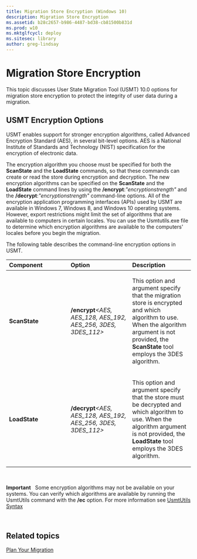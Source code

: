 ```yaml
---
title: Migration Store Encryption (Windows 10)
description: Migration Store Encryption
ms.assetid: b28c2657-b986-4487-bd38-cb81500b831d
ms.prod: w10
ms.mktglfcycl: deploy
ms.sitesec: library
author: greg-lindsay
---
```


# Migration Store Encryption


This topic discusses User State Migration Tool (USMT) 10.0 options for migration store encryption to protect the integrity of user data during a migration.

## USMT Encryption Options


USMT enables support for stronger encryption algorithms, called Advanced Encryption Standard (AES), in several bit-level options. AES is a National Institute of Standards and Technology (NIST) specification for the encryption of electronic data.

The encryption algorithm you choose must be specified for both the **ScanState** and the **LoadState** commands, so that these commands can create or read the store during encryption and decryption. The new encryption algorithms can be specified on the **ScanState** and the **LoadState** command lines by using the **/encrypt**:*"encryptionstrength"* and the **/decrypt**:*"encryptionstrength"* command-line options. All of the encryption application programming interfaces (APIs) used by USMT are available in Windows 7, Windows 8, and Windows 10 operating systems. However, export restrictions might limit the set of algorithms that are available to computers in certain locales. You can use the Usmtutils.exe file to determine which encryption algorithms are available to the computers' locales before you begin the migration.

The following table describes the command-line encryption options in USMT.

<table>
<colgroup>
<col width="33%" />
<col width="33%" />
<col width="33%" />
</colgroup>
<thead>
<tr class="header">
<th align="left">Component</th>
<th align="left">Option</th>
<th align="left">Description</th>
</tr>
</thead>
<tbody>
<tr class="odd">
<td align="left"><p><strong>ScanState</strong></p></td>
<td align="left"><p><strong>/encrypt</strong><em>&lt;AES, AES_128, AES_192, AES_256, 3DES, 3DES_112&gt;</em></p></td>
<td align="left"><p>This option and argument specify that the migration store is encrypted and which algorithm to use. When the algorithm argument is not provided, the <strong>ScanState</strong> tool employs the 3DES algorithm.</p></td>
</tr>
<tr class="even">
<td align="left"><p><strong>LoadState</strong></p></td>
<td align="left"><p><strong>/decrypt</strong><em>&lt;AES, AES_128, AES_192, AES_256, 3DES, 3DES_112&gt;</em></p></td>
<td align="left"><p>This option and argument specify that the store must be decrypted and which algorithm to use. When the algorithm argument is not provided, the <strong>LoadState</strong> tool employs the 3DES algorithm.</p></td>
</tr>
</tbody>
</table>

 

**Important**  
Some encryption algorithms may not be available on your systems. You can verify which algorithms are available by running the UsmtUtils command with the **/ec** option. For more information see [UsmtUtils Syntax](usmt-utilities.md)

 

## Related topics


[Plan Your Migration](usmt-plan-your-migration.md)

 

 





